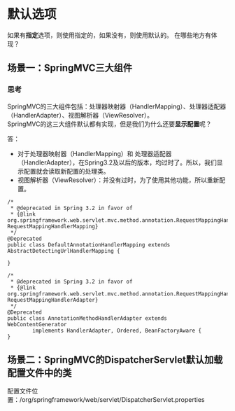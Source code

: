 # 默认选项
如果有**指定**选项，则使用指定的，如果没有，则使用默认的。
在哪些地方有体现？

## 场景一：SpringMVC三大组件
### 思考
SpringMVC的三大组件包括：处理器映射器（HandlerMapping）、处理器适配器（HandlerAdapter）、视图解析器（ViewResolver）。</br>
SpringMVC的这三大组件默认都有实现，但是我们为什么还要**显示配置**呢？

答：
- 对于处理器映射器（HandlerMapping）和 处理器适配器（HandlerAdapter），在Spring3.2及以后的版本，均过时了。所以，我们显示配置就会读取新配置的处理类。
- 视图解析器（ViewResolver）：并没有过时，为了使用其他功能，所以重新配置。
```
/*
 * @deprecated in Spring 3.2 in favor of
 * {@link org.springframework.web.servlet.mvc.method.annotation.RequestMappingHandlerMapping RequestMappingHandlerMapping}
 */
@Deprecated
public class DefaultAnnotationHandlerMapping extends AbstractDetectingUrlHandlerMapping {

}

```

```
/*
 * @deprecated in Spring 3.2 in favor of
 * {@link org.springframework.web.servlet.mvc.method.annotation.RequestMappingHandlerAdapter RequestMappingHandlerAdapter}
 */
@Deprecated
public class AnnotationMethodHandlerAdapter extends WebContentGenerator
		implements HandlerAdapter, Ordered, BeanFactoryAware {
}
```

## 场景二：SpringMVC的DispatcherServlet默认加载配置文件中的类

配置文件位置：/org/springframework/web/servlet/DispatcherServlet.properties
